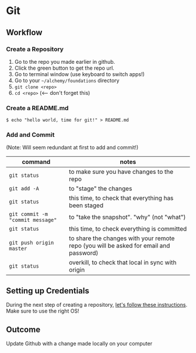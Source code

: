 Git
===
## Workflow

### Create a Repository

1. Go to the repo you made earlier in github.
1. Click the green button to get the repo url.
1. Go to terminal window (use keyboard to switch apps!)
1. Go to your `~/alchemy/foundations` directory
1. `git clone <repo>`
1. `cd <repo>` (<-- don't forget this)

### Create a README.md

```
$ echo "hello world, time for git!" > README.md
```

### Add and Commit

(Note: Will seem redundant at first to add and commit!)

command | notes
---|---
`git status` | to make sure you have changes to the repo
`git add -A` | to "stage" the changes
`git status` | this time, to check that everything has been staged
`git commit -m "commit message"` | to "take the snapshot". "why" (not "what")
`git status` | this time, to check everything is committed
`git push origin master` | to share the changes with your remote repo (you will be asked for email and password)
`git status` | overkill, to check that local in sync with origin

## Setting up Credentials

During the next step of creating a repository, [let's follow these instructions](https://help.github.com/articles/caching-your-github-password-in-git/). Make sure
to use the right OS!

## Outcome

Update Github with a change made locally on your computer
